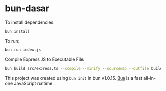 # bun-dasar

To install dependencies:

```bash
bun install
```

To run:

```bash
bun run index.js
```

Compile Express JS to Executable File:

```bash
bun build src/express.ts --compile --minify --sourcemap --outfile build/express
```

This project was created using `bun init` in bun v1.0.15. [Bun](https://bun.sh) is a fast all-in-one JavaScript runtime.
